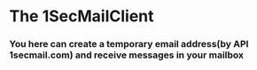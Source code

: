 <h1>The 1SecMailClient</h1>
<h3>You here can create a temporary email address(by API 1secmail.com) and receive messages in your mailbox</h3>
<!-- <p>You can via understandable web interface recive mail on temporary email address</p> -->

